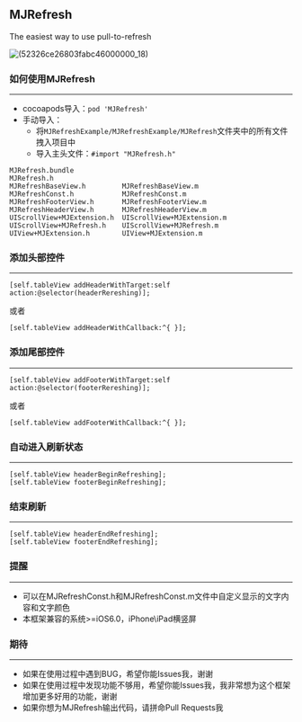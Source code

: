 ## MJRefresh
The easiest way to use pull-to-refresh

![(52326ce26803fabc46000000_18)](http://code4app.qiniudn.com/photo/52326ce26803fabc46000000_18.gif)

### 如何使用MJRefresh
---
* cocoapods导入：`pod 'MJRefresh'`
* 手动导入：
    * 将`MJRefreshExample/MJRefreshExample/MJRefresh`文件夹中的所有文件拽入项目中
    * 导入主头文件：`#import "MJRefresh.h"`
```objc
MJRefresh.bundle
MJRefresh.h
MJRefreshBaseView.h         MJRefreshBaseView.m
MJRefreshConst.h            MJRefreshConst.m
MJRefreshFooterView.h       MJRefreshFooterView.m
MJRefreshHeaderView.h       MJRefreshHeaderView.m
UIScrollView+MJExtension.h  UIScrollView+MJExtension.m
UIScrollView+MJRefresh.h    UIScrollView+MJRefresh.m
UIView+MJExtension.h        UIView+MJExtension.m
```

### 添加头部控件
---
```objc
[self.tableView addHeaderWithTarget:self action:@selector(headerRereshing)];
```
或者
```objc
[self.tableView addHeaderWithCallback:^{ }];
```
 
### 添加尾部控件
---
```objc
[self.tableView addFooterWithTarget:self action:@selector(footerRereshing)];
```
或者
```objc
[self.tableView addFooterWithCallback:^{ }];
```

### 自动进入刷新状态
---
```objc
[self.tableView headerBeginRefreshing];
[self.tableView footerBeginRefreshing];
```
 
### 结束刷新
---
```objc
[self.tableView headerEndRefreshing];
[self.tableView footerEndRefreshing];
```

### 提醒
---
* 可以在MJRefreshConst.h和MJRefreshConst.m文件中自定义显示的文字内容和文字颜色
* 本框架兼容的系统>=iOS6.0，iPhone\iPad横竖屏

### 期待
---
* 如果在使用过程中遇到BUG，希望你能Issues我，谢谢
* 如果在使用过程中发现功能不够用，希望你能Issues我，我非常想为这个框架增加更多好用的功能，谢谢
* 如果你想为MJRefresh输出代码，请拼命Pull Requests我
